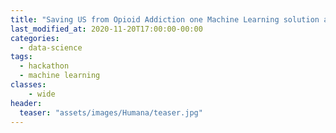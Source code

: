 ```yaml
---
title: "Saving US from Opioid Addiction one Machine Learning solution at a time "
last_modified_at: 2020-11-20T17:00:00-00:00
categories:
  - data-science
tags:
  - hackathon
  - machine learning 
classes:
    - wide
header:
  teaser: "assets/images/Humana/teaser.jpg"
---
```


<style>
figcaption {
  text-align: center;
}

p {
  text-align: justify;
  text-justify: inter-word;
}

ul {
  text-align: justify;
  text-justify: inter-word;
}

ol {
  text-align: justify;
  text-justify: inter-word;
}

</style>
